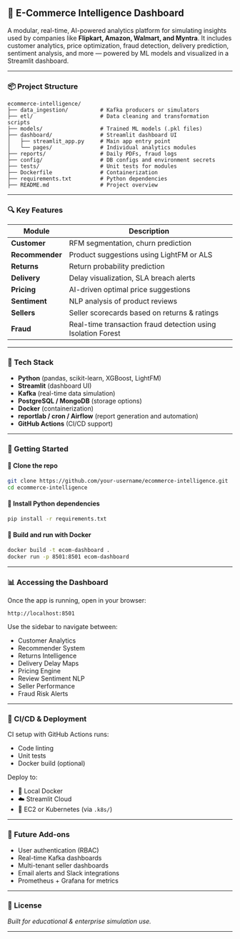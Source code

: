 
## 🧠 E-Commerce Intelligence Dashboard

A modular, real-time, AI-powered analytics platform for simulating insights used by companies like **Flipkart, Amazon, Walmart, and Myntra**.
It includes customer analytics, price optimization, fraud detection, delivery prediction, sentiment analysis, and more — powered by ML models and visualized in a Streamlit dashboard.

---

### 📦 Project Structure

```
ecommerce-intelligence/
├── data_ingestion/          # Kafka producers or simulators
├── etl/                     # Data cleaning and transformation scripts
├── models/                  # Trained ML models (.pkl files)
├── dashboard/               # Streamlit dashboard UI
│   ├── streamlit_app.py     # Main app entry point
│   └── pages/               # Individual analytics modules
├── reports/                 # Daily PDFs, fraud logs
├── config/                  # DB configs and environment secrets
├── tests/                   # Unit tests for modules
├── Dockerfile               # Containerization
├── requirements.txt         # Python dependencies
├── README.md                # Project overview
```

---

### 🔍 Key Features

| Module          | Description                                                  |
| --------------- | ------------------------------------------------------------ |
| **Customer**    | RFM segmentation, churn prediction                           |
| **Recommender** | Product suggestions using LightFM or ALS                     |
| **Returns**     | Return probability prediction                                |
| **Delivery**    | Delay visualization, SLA breach alerts                       |
| **Pricing**     | AI-driven optimal price suggestions                          |
| **Sentiment**   | NLP analysis of product reviews                              |
| **Sellers**     | Seller scorecards based on returns & ratings                 |
| **Fraud**       | Real-time transaction fraud detection using Isolation Forest |

---

### 🧰 Tech Stack

* **Python** (pandas, scikit-learn, XGBoost, LightFM)
* **Streamlit** (dashboard UI)
* **Kafka** (real-time data simulation)
* **PostgreSQL / MongoDB** (storage options)
* **Docker** (containerization)
* **reportlab / cron / Airflow** (report generation and automation)
* **GitHub Actions** (CI/CD support)

---

### 🚀 Getting Started

#### 🔧 Clone the repo

```bash
git clone https://github.com/your-username/ecommerce-intelligence.git
cd ecommerce-intelligence
```

#### 🐍 Install Python dependencies

```bash
pip install -r requirements.txt
```

#### 🐳 Build and run with Docker

```bash
docker build -t ecom-dashboard .
docker run -p 8501:8501 ecom-dashboard
```

---

### 📊 Accessing the Dashboard

Once the app is running, open in your browser:

```
http://localhost:8501
```

Use the sidebar to navigate between:

* Customer Analytics
* Recommender System
* Returns Intelligence
* Delivery Delay Maps
* Pricing Engine
* Review Sentiment NLP
* Seller Performance
* Fraud Risk Alerts

---


### 🧩 CI/CD & Deployment

CI setup with GitHub Actions runs:

* Code linting
* Unit tests
* Docker build (optional)

Deploy to:

* 🐳 Local Docker
* ☁️ Streamlit Cloud
* 🚀 EC2 or Kubernetes (via `.k8s/`)

---

### 📌 Future Add-ons

* User authentication (RBAC)
* Real-time Kafka dashboards
* Multi-tenant seller dashboards
* Email alerts and Slack integrations
* Prometheus + Grafana for metrics

---

### 📄 License

*Built for educational & enterprise simulation use.*

---
